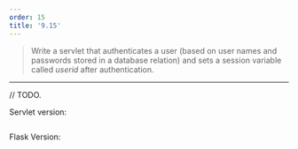 ```yaml
---
order: 15
title: '9.15'
---
```

> Write a servlet that authenticates a user (based on user names and 
> passwords stored in a database relation) and sets a session variable called
> _userid_ after authentication. 

--------------------------------

// TODO. 

Servlet version: 

```java

```

Flask Version: 

```python

```